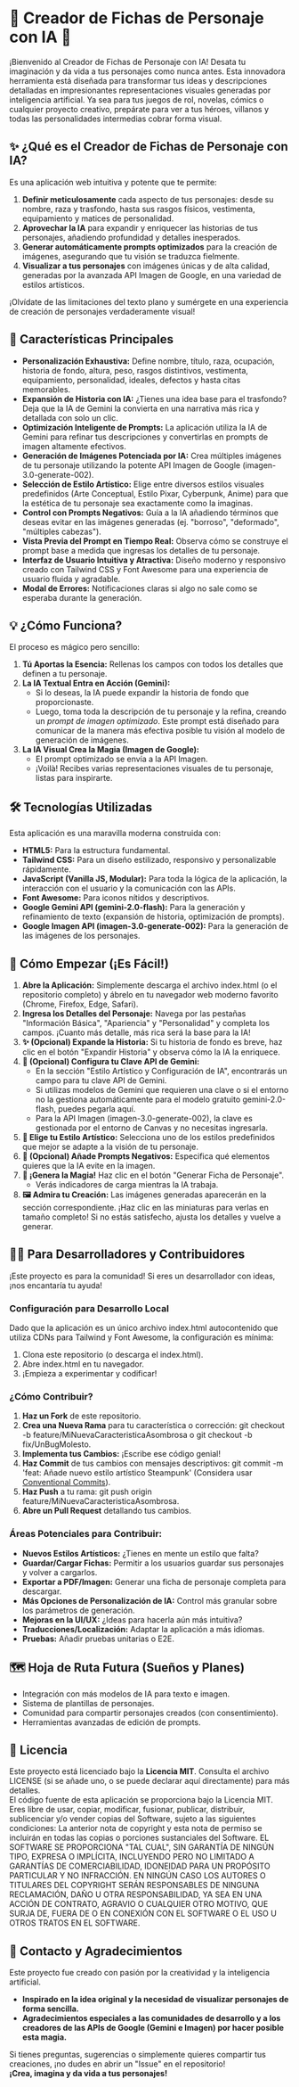# **🌟 Creador de Fichas de Personaje con IA 🌟**

¡Bienvenido al Creador de Fichas de Personaje con IA\! Desata tu imaginación y da vida a tus personajes como nunca antes. Esta innovadora herramienta está diseñada para transformar tus ideas y descripciones detalladas en impresionantes representaciones visuales generadas por inteligencia artificial. Ya sea para tus juegos de rol, novelas, cómics o cualquier proyecto creativo, prepárate para ver a tus héroes, villanos y todas las personalidades intermedias cobrar forma visual.

## **✨ ¿Qué es el Creador de Fichas de Personaje con IA?**

Es una aplicación web intuitiva y potente que te permite:

1. **Definir meticulosamente** cada aspecto de tus personajes: desde su nombre, raza y trasfondo, hasta sus rasgos físicos, vestimenta, equipamiento y matices de personalidad.  
2. **Aprovechar la IA** para expandir y enriquecer las historias de tus personajes, añadiendo profundidad y detalles inesperados.  
3. **Generar automáticamente prompts optimizados** para la creación de imágenes, asegurando que tu visión se traduzca fielmente.  
4. **Visualizar a tus personajes** con imágenes únicas y de alta calidad, generadas por la avanzada API Imagen de Google, en una variedad de estilos artísticos.

¡Olvídate de las limitaciones del texto plano y sumérgete en una experiencia de creación de personajes verdaderamente visual\!

## **🚀 Características Principales**

* **Personalización Exhaustiva:** Define nombre, título, raza, ocupación, historia de fondo, altura, peso, rasgos distintivos, vestimenta, equipamiento, personalidad, ideales, defectos y hasta citas memorables.  
* **Expansión de Historia con IA:** ¿Tienes una idea base para el trasfondo? Deja que la IA de Gemini la convierta en una narrativa más rica y detallada con solo un clic.  
* **Optimización Inteligente de Prompts:** La aplicación utiliza la IA de Gemini para refinar tus descripciones y convertirlas en prompts de imagen altamente efectivos.  
* **Generación de Imágenes Potenciada por IA:** Crea múltiples imágenes de tu personaje utilizando la potente API Imagen de Google (imagen-3.0-generate-002).  
* **Selección de Estilo Artístico:** Elige entre diversos estilos visuales predefinidos (Arte Conceptual, Estilo Pixar, Cyberpunk, Anime) para que la estética de tu personaje sea exactamente como la imaginas.  
* **Control con Prompts Negativos:** Guía a la IA añadiendo términos que deseas evitar en las imágenes generadas (ej. "borroso", "deformado", "múltiples cabezas").  
* **Vista Previa del Prompt en Tiempo Real:** Observa cómo se construye el prompt base a medida que ingresas los detalles de tu personaje.  
* **Interfaz de Usuario Intuitiva y Atractiva:** Diseño moderno y responsivo creado con Tailwind CSS y Font Awesome para una experiencia de usuario fluida y agradable.  
* **Modal de Errores:** Notificaciones claras si algo no sale como se esperaba durante la generación.

## **💡 ¿Cómo Funciona?**

El proceso es mágico pero sencillo:

1. **Tú Aportas la Esencia:** Rellenas los campos con todos los detalles que definen a tu personaje.  
2. **La IA Textual Entra en Acción (Gemini):**  
   * Si lo deseas, la IA puede expandir la historia de fondo que proporcionaste.  
   * Luego, toma toda la descripción de tu personaje y la refina, creando un *prompt de imagen optimizado*. Este prompt está diseñado para comunicar de la manera más efectiva posible tu visión al modelo de generación de imágenes.  
3. **La IA Visual Crea la Magia (Imagen de Google):**  
   * El prompt optimizado se envía a la API Imagen.  
   * ¡Voilà\! Recibes varias representaciones visuales de tu personaje, listas para inspirarte.

## **🛠️ Tecnologías Utilizadas**

Esta aplicación es una maravilla moderna construida con:

* **HTML5:** Para la estructura fundamental.  
* **Tailwind CSS:** Para un diseño estilizado, responsivo y personalizable rápidamente.  
* **JavaScript (Vanilla JS, Modular):** Para toda la lógica de la aplicación, la interacción con el usuario y la comunicación con las APIs.  
* **Font Awesome:** Para iconos nítidos y descriptivos.  
* **Google Gemini API (gemini-2.0-flash):** Para la generación y refinamiento de texto (expansión de historia, optimización de prompts).  
* **Google Imagen API (imagen-3.0-generate-002):** Para la generación de las imágenes de los personajes.

## **🚀 Cómo Empezar (¡Es Fácil\!)**

1. **Abre la Aplicación:** Simplemente descarga el archivo index.html (o el repositorio completo) y ábrelo en tu navegador web moderno favorito (Chrome, Firefox, Edge, Safari).  
2. **Ingresa los Detalles del Personaje:** Navega por las pestañas "Información Básica", "Apariencia" y "Personalidad" y completa los campos. ¡Cuanto más detalle, más rica será la base para la IA\!  
3. **✨ (Opcional) Expande la Historia:** Si tu historia de fondo es breve, haz clic en el botón "Expandir Historia" y observa cómo la IA la enriquece.  
4. **🔑 (Opcional) Configura tu Clave API de Gemini:**  
   * En la sección "Estilo Artístico y Configuración de IA", encontrarás un campo para tu clave API de Gemini.  
   * Si utilizas modelos de Gemini que requieren una clave o si el entorno no la gestiona automáticamente para el modelo gratuito gemini-2.0-flash, puedes pegarla aquí.  
   * Para la API Imagen (imagen-3.0-generate-002), la clave es gestionada por el entorno de Canvas y no necesitas ingresarla.  
5. **🎨 Elige tu Estilo Artístico:** Selecciona uno de los estilos predefinidos que mejor se adapte a la visión de tu personaje.  
6. **🚫 (Opcional) Añade Prompts Negativos:** Especifica qué elementos quieres que la IA evite en la imagen.  
7. **🔮 ¡Genera la Magia\!** Haz clic en el botón "Generar Ficha de Personaje".  
   * Verás indicadores de carga mientras la IA trabaja.  
8. **🖼️ Admira tu Creación:** Las imágenes generadas aparecerán en la sección correspondiente. ¡Haz clic en las miniaturas para verlas en tamaño completo\! Si no estás satisfecho, ajusta los detalles y vuelve a generar.

## **🧑‍💻 Para Desarrolladores y Contribuidores**

¡Este proyecto es para la comunidad\! Si eres un desarrollador con ideas, ¡nos encantaría tu ayuda\!

### **Configuración para Desarrollo Local**

Dado que la aplicación es un único archivo index.html autocontenido que utiliza CDNs para Tailwind y Font Awesome, la configuración es mínima:

1. Clona este repositorio (o descarga el index.html).  
2. Abre index.html en tu navegador.  
3. ¡Empieza a experimentar y codificar\!

### **¿Cómo Contribuir?**

1. **Haz un Fork** de este repositorio.  
2. **Crea una Nueva Rama** para tu característica o corrección: git checkout \-b feature/MiNuevaCaracteristicaAsombrosa o git checkout \-b fix/UnBugMolesto.  
3. **Implementa tus Cambios:** ¡Escribe ese código genial\!  
4. **Haz Commit** de tus cambios con mensajes descriptivos: git commit \-m 'feat: Añade nuevo estilo artístico Steampunk' (Considera usar [Conventional Commits](https://www.conventionalcommits.org/)).  
5. **Haz Push** a tu rama: git push origin feature/MiNuevaCaracteristicaAsombrosa.  
6. **Abre un Pull Request** detallando tus cambios.

### **Áreas Potenciales para Contribuir:**

* **Nuevos Estilos Artísticos:** ¿Tienes en mente un estilo que falta?  
* **Guardar/Cargar Fichas:** Permitir a los usuarios guardar sus personajes y volver a cargarlos.  
* **Exportar a PDF/Imagen:** Generar una ficha de personaje completa para descargar.  
* **Más Opciones de Personalización de IA:** Control más granular sobre los parámetros de generación.  
* **Mejoras en la UI/UX:** ¿Ideas para hacerla aún más intuitiva?  
* **Traducciones/Localización:** Adaptar la aplicación a más idiomas.  
* **Pruebas:** Añadir pruebas unitarias o E2E.

## **🗺️ Hoja de Ruta Futura (Sueños y Planes)**

* Integración con más modelos de IA para texto e imagen.  
* Sistema de plantillas de personajes.  
* Comunidad para compartir personajes creados (con consentimiento).  
* Herramientas avanzadas de edición de prompts.

## **📄 Licencia**

Este proyecto está licenciado bajo la **Licencia MIT**. Consulta el archivo LICENSE (si se añade uno, o se puede declarar aquí directamente) para más detalles.  
El código fuente de esta aplicación se proporciona bajo la Licencia MIT. Eres libre de usar, copiar, modificar, fusionar, publicar, distribuir, sublicenciar y/o vender copias del Software, sujeto a las siguientes condiciones: La anterior nota de copyright y esta nota de permiso se incluirán en todas las copias o porciones sustanciales del Software. EL SOFTWARE SE PROPORCIONA "TAL CUAL", SIN GARANTÍA DE NINGÚN TIPO, EXPRESA O IMPLÍCITA, INCLUYENDO PERO NO LIMITADO A GARANTÍAS DE COMERCIABILIDAD, IDONEIDAD PARA UN PROPÓSITO PARTICULAR Y NO INFRACCIÓN. EN NINGÚN CASO LOS AUTORES O TITULARES DEL COPYRIGHT SERÁN RESPONSABLES DE NINGUNA RECLAMACIÓN, DAÑO U OTRA RESPONSABILIDAD, YA SEA EN UNA ACCIÓN DE CONTRATO, AGRAVIO O CUALQUIER OTRO MOTIVO, QUE SURJA DE, FUERA DE O EN CONEXIÓN CON EL SOFTWARE O EL USO U OTROS TRATOS EN EL SOFTWARE.

## **💬 Contacto y Agradecimientos**

Este proyecto fue creado con pasión por la creatividad y la inteligencia artificial.

* **Inspirado en la idea original y la necesidad de visualizar personajes de forma sencilla.**  
* **Agradecimientos especiales a las comunidades de desarrollo y a los creadores de las APIs de Google (Gemini e Imagen) por hacer posible esta magia.**

Si tienes preguntas, sugerencias o simplemente quieres compartir tus creaciones, ¡no dudes en abrir un "Issue" en el repositorio\!  
**¡Crea, imagina y da vida a tus personajes\!**